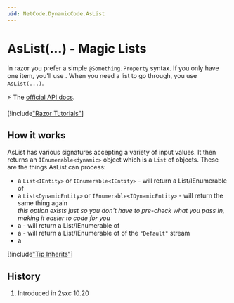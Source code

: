```yaml
---
uid: NetCode.DynamicCode.AsList
---
```


# AsList(...) - Magic Lists

In razor you prefer a simple `@Something.Property` syntax. If you only have one item, you'll use [](xref:NetCode.DynamicCode.AsDynamic). When you need a list to go through, you use `AsList(...)`. 

⚡ The [official API docs](xref:Custom.Hybrid.Razor12.AsList*).


[!include["Razor Tutorials"](~/shared/tutorials/razor.md)]


## How it works

AsList has various signatures accepting a variety of input values. It then returns an `IEnumerable<dynamic>` object which is a `List` of [](xref:ToSic.Sxc.Data.IDynamicEntity) objects. These are the things AsList can process:

* a `List<IEntity>` or `IEnumerable<IEntity>` - will return a List/IEnumerable of [](xref:ToSic.Sxc.Data.IDynamicEntity)
* a `List<DynamicEntity>` or `IEnumerable<IDynamicEntity>` - will return the same thing again  
  _this option exists just so you don't have to pre-check what you pass in, making it easier to code for you_
* a [](xref:ToSic.Eav.DataSource.IDataStream) - will return a List/IEnumerable of [](xref:ToSic.Sxc.Data.IDynamicEntity)
* a [](xref:ToSic.Eav.DataSource.IDataSource) - will return a List/IEnumerable of [](xref:ToSic.Sxc.Data.IDynamicEntity) of the `"Default"` stream 
* a 

[!include["Tip Inherits"](../razor/_include-tip-inherits.md)]


## History

1. Introduced in 2sxc 10.20